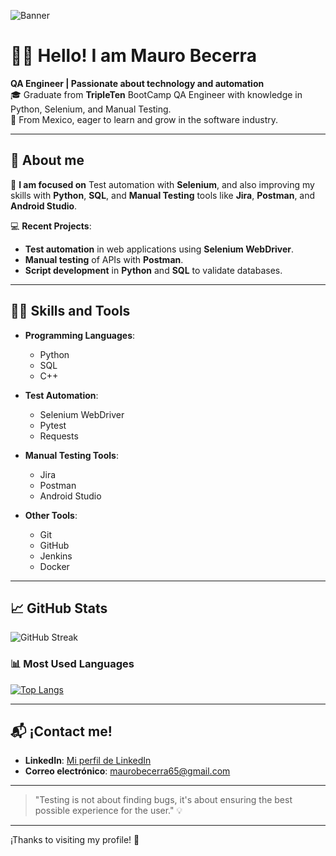 ![Banner](https://github.com/TuUsuario/TuRepositorio/raw/main/nombre-del-banner.jpg)
# 👨‍💻 **Hello! I am Mauro Becerra**  
**QA Engineer | Passionate about technology and automation**  
🎓 Graduate from **TripleTen** BootCamp QA Engineer with knowledge in Python, Selenium, and Manual Testing.  
📍 From Mexico, eager to learn and grow in the software industry.


---

## 🚀 **About me**

🌱 **I am focused on** Test automation with **Selenium**, and also improving my skills with **Python**, **SQL**, and **Manual Testing** tools like **Jira**, **Postman**, and **Android Studio**.


💻 **Recent Projects**:  
- **Test automation** in web applications using **Selenium WebDriver**.  
- **Manual testing** of APIs with **Postman**.  
- **Script development** in **Python** and **SQL** to validate databases.


---
## 🧑‍💻 **Skills and Tools**

- **Programming Languages**:  
  - Python  
  - SQL  
  - C++

- **Test Automation**:  
  - Selenium WebDriver  
  - Pytest  
  - Requests

- **Manual Testing Tools**:  
  - Jira  
  - Postman  
  - Android Studio

- **Other Tools**:  
  - Git  
  - GitHub  
  - Jenkins  
  - Docker

---


## 📈 **GitHub Stats**


![GitHub Streak](https://github-readme-streak-stats.herokuapp.com/?user=JorgCaceres&theme=gruvbox)

### 📊 **Most Used Languages**


[![Top Langs](https://github-readme-stats.vercel.app/api/top-langs/?username=JorgCaceres&layout=compact&theme=gruvbox)](https://github.com/JorgCaceres/github-readme-stats)

---

## 📬 **¡Contact me!**

- **LinkedIn**: [Mi perfil de LinkedIn](https://www.linkedin.com/in/maurobecerragalvan/)  
- **Correo electrónico**: [maurobecerra65@gmail.com](mailto:maurobecerra65@gmail.com)  

---

> "Testing is not about finding bugs, it's about ensuring the best possible experience for the user." 💡

---

¡Thanks to visiting my profile! 🌟
